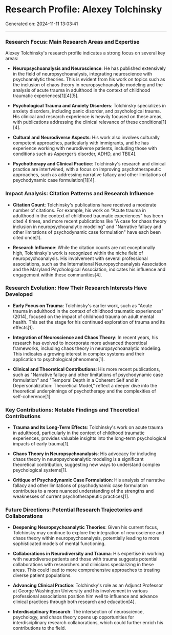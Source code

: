 # Research Profile: Alexey Tolchinsky

Generated on: 2024-11-11 13:03:41

---

### Research Focus: Main Research Areas and Expertise

Alexey Tolchinsky's research profile indicates a strong focus on several key areas:

- **Neuropsychoanalysis and Neuroscience**: He has published extensively in the field of neuropsychoanalysis, integrating neuroscience with psychoanalytic theories. This is evident from his work on topics such as the inclusion of chaos theory in neuropsychoanalytic modeling and the analysis of acute trauma in adulthood in the context of childhood traumatic experiences[1][4][5].

- **Psychological Trauma and Anxiety Disorders**: Tolchinsky specializes in anxiety disorders, including panic disorder, and psychological trauma. His clinical and research experience is heavily focused on these areas, with publications addressing the clinical relevance of these conditions[1][4].

- **Cultural and Neurodiverse Aspects**: His work also involves culturally competent approaches, particularly with immigrants, and he has experience working with neurodiverse patients, including those with conditions such as Asperger’s disorder, ADHD, and TBI[4].

- **Psychotherapy and Clinical Practice**: Tolchinsky's research and clinical practice are intertwined, with a focus on improving psychotherapeutic approaches, such as addressing narrative fallacy and other limitations of psychodynamic case formulation[1][4].

### Impact Analysis: Citation Patterns and Research Influence

- **Citation Count**: Tolchinsky's publications have received a moderate number of citations. For example, his work on "Acute trauma in adulthood in the context of childhood traumatic experiences" has been cited 4 times, and more recent publications like "A case for chaos theory inclusion in neuropsychoanalytic modeling" and "Narrative fallacy and other limitations of psychodynamic case formulation" have each been cited once[1].

- **Research Influence**: While the citation counts are not exceptionally high, Tolchinsky's work is recognized within the niche field of neuropsychoanalysis. His involvement with several professional associations, such as the International Neuropsychoanalysis Association and the Maryland Psychological Association, indicates his influence and engagement within these communities[4].

### Research Evolution: How Their Research Interests Have Developed

- **Early Focus on Trauma**: Tolchinsky's earlier work, such as "Acute trauma in adulthood in the context of childhood traumatic experiences" (2014), focused on the impact of childhood trauma on adult mental health. This set the stage for his continued exploration of trauma and its effects[1].

- **Integration of Neuroscience and Chaos Theory**: In recent years, his research has evolved to incorporate more advanced theoretical frameworks, including chaos theory in neuropsychoanalytic modeling. This indicates a growing interest in complex systems and their application to psychological phenomena[1].

- **Clinical and Theoretical Contributions**: His more recent publications, such as "Narrative fallacy and other limitations of psychodynamic case formulation" and "Temporal Depth in a Coherent Self and in Depersonalization: Theoretical Model," reflect a deeper dive into the theoretical underpinnings of psychotherapy and the complexities of self-coherence[1].

### Key Contributions: Notable Findings and Theoretical Contributions

- **Trauma and Its Long-Term Effects**: Tolchinsky's work on acute trauma in adulthood, particularly in the context of childhood traumatic experiences, provides valuable insights into the long-term psychological impacts of early trauma[1].

- **Chaos Theory in Neuropsychoanalysis**: His advocacy for including chaos theory in neuropsychoanalytic modeling is a significant theoretical contribution, suggesting new ways to understand complex psychological systems[1].

- **Critique of Psychodynamic Case Formulation**: His analysis of narrative fallacy and other limitations of psychodynamic case formulation contributes to a more nuanced understanding of the strengths and weaknesses of current psychotherapeutic practices[1].

### Future Directions: Potential Research Trajectories and Collaborations

- **Deepening Neuropsychoanalytic Theories**: Given his current focus, Tolchinsky may continue to explore the integration of neuroscience and chaos theory within neuropsychoanalysis, potentially leading to more sophisticated models of mental functioning.

- **Collaborations in Neurodiversity and Trauma**: His expertise in working with neurodiverse patients and those with trauma suggests potential collaborations with researchers and clinicians specializing in these areas. This could lead to more comprehensive approaches to treating diverse patient populations.

- **Advancing Clinical Practice**: Tolchinsky's role as an Adjunct Professor at George Washington University and his involvement in various professional associations position him well to influence and advance clinical practices through both research and education[4].

- **Interdisciplinary Research**: The intersection of neuroscience, psychology, and chaos theory opens up opportunities for interdisciplinary research collaborations, which could further enrich his contributions to the field.